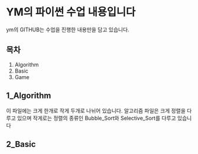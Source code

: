 YM의 파이썬 수업 내용입니다
=============
ym의 GITHUB는 수업을 진행한 내용만을 담고 있습니다.

목차
-------------
1. Algorithm
2. Basic
3. Game

1_Algorithm
-------------
이 파일에는 크게 한개로 작게 두개로 나뉘어 있습니다.
알고리즘 파일은 크게 정렬을 다루고 있으며
작게로는 정렬의 종류인 Bubble_Sort와 Selective_Sort를 다루고 있습니다

2_Basic
-------------
